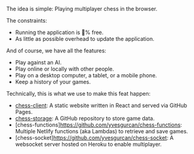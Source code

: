 The idea is simple: Playing multiplayer chess in the browser.

The constraints:
- Running the application is 💯% free.
- As little as possible overhead to update the application.

And of course, we have all the features:
- Play against an AI.
- Play online or locally with other people.
- Play on a desktop computer, a tablet, or a mobile phone.
- Keep a history of your games.

Technically, this is what we use to make this feat happen:
- [chess-client](https://github.com/yvesgurcan/chess-client): A static website written in React and served via GitHub Pages.
- [chess-storage](https://github.com/yvesgurcan/chess-storage): A GitHub repository to store game data.
- [chess-functions]https://github.com/yvesgurcan/chess-functions: Multiple Netlify functions (aka Lambdas) to retrieve and save games.
- [chess-socket]https://github.com/yvesgurcan/chess-socket: A websocket server hosted on Heroku to enable multiplayer.
